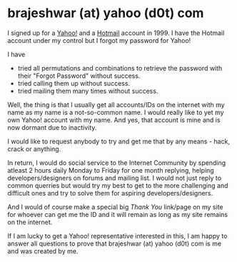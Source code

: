 # brajeshwar (at) yahoo (d0t) com

I signed up for a [Yahoo!](http://www.yahoo.com/) and a [Hotmail](http://www.hotmail.com/) account in 1999. I have the Hotmail account under my control but I forgot my password for Yahoo!

I have 

- tried all permutations and combinations to retrieve the password with their "Forgot Password" without success.
- tried calling them up without success.
- tried mailing them many times without success.

Well, the thing is that I usually get all accounts/IDs on the internet with my name as my name is a not-so-common name. I would really like to yet my own Yahoo! account with my name. And yes, that account is mine and is now dormant due to inactivity.

I would like to request anybody to try and get me that by any means - hack, crack or anything.

In return, I would do social service to the Internet Community by spending atleast 2 hours daily Monday to Friday for one month replying, helping developers/designers on forums and mailing list. I would not just reply to common querries but would try my best to get to the more challenging and difficult ones and try to solve them for aspiring developers/designers.

And I would of course make a special big *Thank You* link/page on my site for whoever can get me the ID and it will remain as long as my site remains on the internet.

If I am lucky to get a Yahoo! representative interested in this, I am happy to answer all questions to prove that brajeshwar (at) yahoo (d0t) com is me and was created by me.
